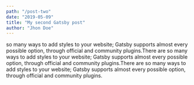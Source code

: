 ```yaml
---
path: "/post-two"
date: "2019-05-09"
title: "My second Gatsby post"
author: "Jhon Doe"
---
```


so many ways to add styles to your website; Gatsby supports almost every possible option, through official and community plugins.There are so many ways to add styles to your website; Gatsby supports almost every possible option, through official and community plugins.There are so many ways to add styles to your website; Gatsby supports almost every possible option, through official and community plugins.